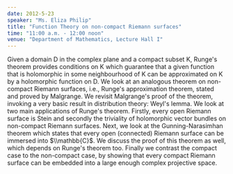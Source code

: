 ```yaml
---
date: 2012-5-23
speaker: "Ms. Eliza Philip"
title: "Function Theory on non-compact Riemann surfaces"
time: "11:00 a.m. - 12:00 noon"
venue: "Department of Mathematics, Lecture Hall I"
---
```

Given a domain D in the complex plane and a compact subset K, Runge's
theorem provides conditions on K which guarantee that a given function
that is holomorphic in some neighbourhood of K can be approximated on K
by a holomorphic function on D. We look at an analogous theorem on
non-compact Riemann surfaces, i.e., Runge's approximation theorem,
stated and proved by Malgrange. We revisit Malgrange's proof of the
theorem, invoking a very basic result in distribution  theory: Weyl's
lemma. We look at two main applications of Runge's theorem. Firstly,
every open Riemann surface is Stein and secondly the triviality of
holomorphic vector bundles on non-compact Riemann surfaces. Next, we
look at the Gunning-Narasimhan theorem which states that
every open (connected) Riemann surface can be immersed into $\\mathbb{C}$.
We discuss the proof of this theorem as well, which depends on Runge's
theorem too. Finally we contrast the compact case to the non-compact
case, by showing that every compact Riemann surface can be embedded
into a large enough complex projective space.
